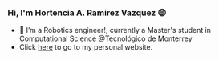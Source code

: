 ### Hi, I'm Hortencia A. Ramirez Vazquez 😄
- 🔭 I’m a Robotics engineer!, currently a Master's student in Computational Science @Tecnológico de Monterrey
- Click [here](https://soyhorteconh.github.io/) to go to my personal website.

<!--
**soyhorteconh/soyhorteconh** is a ✨ _special_ ✨ repository because its `README.md` (this file) appears on your GitHub profile.

Here are some ideas to get you started:

- 🔭 I’m currently working on ...
- 🌱 I’m currently learning ...
- 👯 I’m looking to collaborate on ...
- 🤔 I’m looking for help with ...
- 💬 Ask me about ...
- 📫 How to reach me: ...
- 😄 Pronouns: ...
- ⚡ Fun fact: ...
-->
